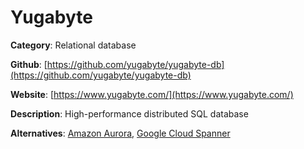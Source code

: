 
# Yugabyte

**Category**: Relational database

**Github**: [https://github.com/yugabyte/yugabyte-db](https://github.com/yugabyte/yugabyte-db)

**Website**: [https://www.yugabyte.com/](https://www.yugabyte.com/)

**Description**:
High-performance distributed SQL database

**Alternatives**: [Amazon Aurora](https://aws.amazon.com/rds/aurora/), [Google Cloud Spanner](https://cloud.google.com/spanner/)
